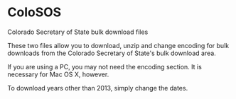 ColoSOS
=======

Colorado Secretary of State bulk download files

These two files allow you to download, unzip and change encoding for bulk downloads from the Colorado Secretary of State's <a herf="http://tracer.sos.colorado.gov/PublicSite/DataDownload.aspx">bulk download area.</a>

If you are using a PC, you may not need the encoding section. It is necessary for Mac OS X, however.

To download years other than 2013, simply change the dates.
